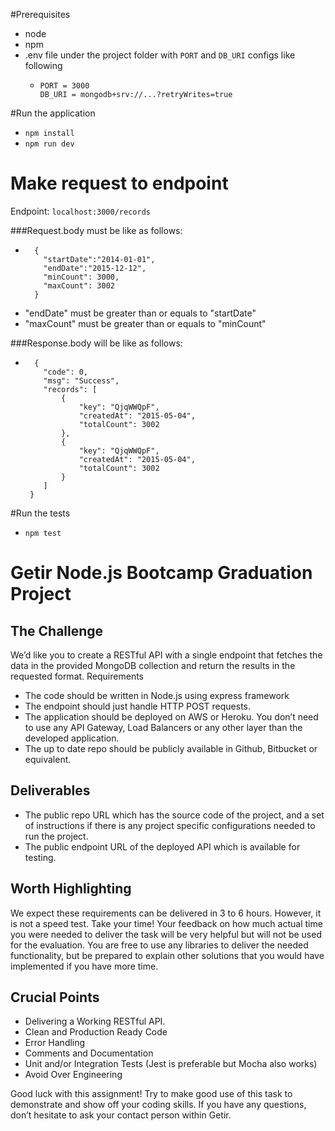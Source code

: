 #Prerequisites
- node
- npm
- .env file under the project folder with `PORT` and `DB_URI` configs like following
  - ```
    PORT = 3000
    DB_URI = mongodb+srv://...?retryWrites=true
    ```
#Run the application
- ``npm install``
- ``npm run dev``

# Make request to endpoint
Endpoint: ``localhost:3000/records``

###Request.body must be like as follows:
- ```
    {
      "startDate":"2014-01-01",
      "endDate":"2015-12-12",
      "minCount": 3000,
      "maxCount": 3002
    }
  ```
- "endDate" must be greater than or equals to "startDate"
- "maxCount" must be greater than or equals to "minCount"

###Response.body will be like as follows:
- ```
    {
      "code": 0,
      "msg": "Success",
      "records": [
          {
              "key": "QjqWWQpF",
              "createdAt": "2015-05-04",
              "totalCount": 3002
          },
          {
              "key": "QjqWWQpF",
              "createdAt": "2015-05-04",
              "totalCount": 3002
          }
      ]
   }
  ```

#Run the tests
- ``npm test``

# Getir Node.js Bootcamp Graduation Project
## The Challenge
We’d like you to create a RESTful API with a single endpoint that fetches the data in the provided MongoDB collection and return the results in the requested format.
Requirements
- The code should be written in Node.js using express framework
- The endpoint should just handle HTTP POST requests.
- The application should be deployed on AWS or Heroku. You don’t need to use any API Gateway, Load Balancers or any other layer than the developed application.
- The up to date repo should be publicly available in Github, Bitbucket or equivalent.

## Deliverables
- The public repo URL which has the source code of the project, and a set of instructions if there is any project specific configurations needed to run the project.
- The public endpoint URL of the deployed API which is available for testing.

## Worth Highlighting
We expect these requirements can be delivered in 3 to 6 hours. However, it is not a speed test. Take your time! Your feedback on how much actual time you were needed to deliver the task will be very helpful but will not be used for the evaluation.
You are free to use any libraries to deliver the needed functionality, but be prepared to explain other solutions that you would have implemented if you have more time.

## Crucial Points
- Delivering a Working RESTful API.
- Clean and Production Ready Code
- Error Handling
- Comments and Documentation
- Unit and/or Integration Tests (Jest is preferable but Mocha also works)
- Avoid Over Engineering

Good luck with this assignment! Try to make good use of this task to demonstrate and show off your coding skills. If you have any questions, don’t hesitate to ask your contact person within Getir.
